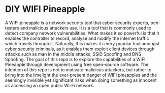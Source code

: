 # DIY WIFI Pineapple 

A WIFI pineapple is a network security tool that cyber security experts, pen-testers and malicious attackers use. It is a tool that is commonly used to detect company network vulnerabilities. What makes it so powerful is that it enables the controller to record, analyse and modify the internet traffic which travels through it. Naturally, this makes it a very popular tool amongst cyber security criminals, as it enables them exploit client devices through attacks such as man in the middle attacks, SSID Spoofing and DNS Spoofing. The goal of this repo is to explore the capabilities of a WIFI Pineapple through development using free open-source software. The intention of this repo is not to motivate malicious attackers, but rather to bring into the limelight the ever-present danger of WIFI pineapples and the seemingly invisible yet significant risks when doing something as innocent as accessing an open public Wi-Fi network.

